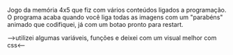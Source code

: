 Jogo da memória 4x5 que fiz com vários conteúdos ligados a programação. O programa acaba quando você liga todas as imagens com um "parabéns" animado que codifiquei, já com um botao pronto para restart.

-->utilizei algumas variáveis, funções e deixei com um visual melhor com css<--

